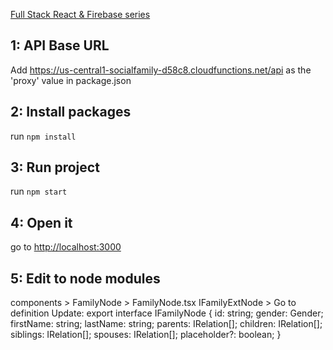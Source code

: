 [Full Stack React & Firebase series](https://www.youtube.com/watch?v=RkBfu-W7tt0&list=PLMhAeHCz8S38ryyeMiBPPUnFAiWnoPvWP)


## 1: API Base URL

Add https://us-central1-socialfamily-d58c8.cloudfunctions.net/api as the 'proxy' value in package.json

## 2: Install packages

run `npm install`

## 3: Run project

run `npm start`

## 4: Open it

go to [http://localhost:3000](http://localhost:3000)

## 5: Edit to node modules

components > FamilyNode > FamilyNode.tsx 
IFamilyExtNode > Go to definition
Update:
export interface IFamilyNode {
  id: string;
  gender: Gender;
    firstName: string;
    lastName: string;
  parents: IRelation[];
  children: IRelation[];
  siblings: IRelation[];
  spouses: IRelation[];
  placeholder?: boolean;
}